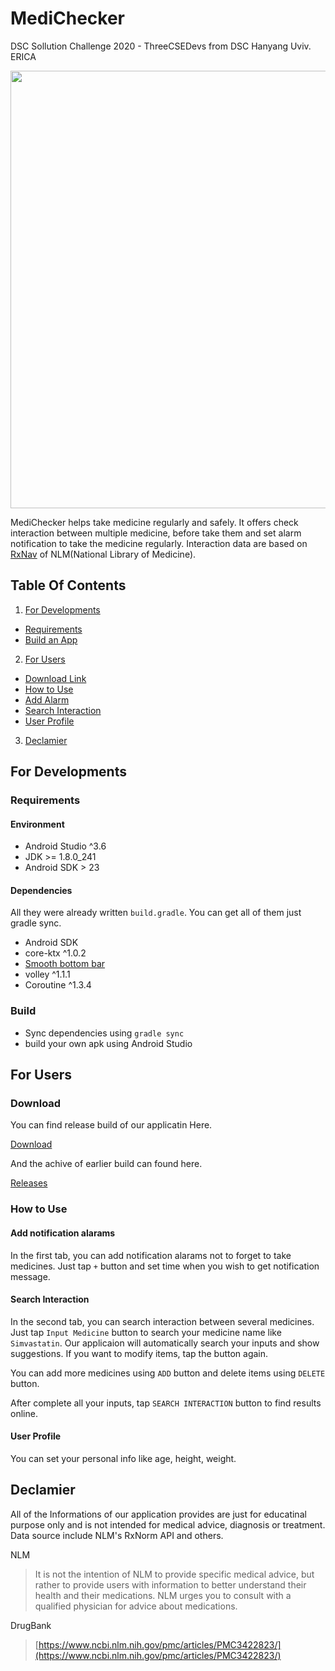 # MediChecker

DSC Sollution Challenge 2020 - ThreeCSEDevs from DSC Hanyang Uviv. ERICA

<img src="https://pbs.twimg.com/tweet_video_thumb/ETPxX6cUwAAUuZd.jpg" width="700">

MediChecker helps take medicine regularly and safely. It offers check interaction between multiple medicine, before take them and set alarm notification to take the medicine regularly.
Interaction data are based on [RxNav](https://rxnav.nlm.nih.gov/index.html) of NLM(National Library of Medicine).


## Table Of Contents
1. [For Developments](https://github.com/Taewan-P/MediChecker#for-developments)
- [Requirements](https://github.com/Taewan-P/MediChecker#requirements)
- [Build an App](https://github.com/Taewan-P/MediChecker#build)
2. [For Users](https://github.com/Taewan-P/MediChecker#for-users)
- [Download Link](https://github.com/Taewan-P/MediChecker#download)
- [How to Use](https://github.com/Taewan-P/MediChecker#how-to-use)
- [Add Alarm](https://github.com/Taewan-P/MediChecker#add-notification-alarams)
- [Search Interaction](https://github.com/Taewan-P/MediChecker#search-interaction)
- [User Profile](https://github.com/Taewan-P/MediChecker#user-profile)
3. [Declamier](https://github.com/Taewan-P/MediChecker#declamier)


## For Developments
### Requirements
#### Environment
* Android Studio ^3.6
* JDK >= 1.8.0_241
* Android SDK > 23

#### Dependencies
All they were already written `build.gradle`. You can get all of them just gradle sync.
* Android SDK
* core-ktx ^1.0.2
* [Smooth bottom bar](https://github.com/ibrahimsn98/SmoothBottomBar)
* volley ^1.1.1
* Coroutine ^1.3.4

### Build
* Sync dependencies using `gradle sync`
* build your own apk using Android Studio


## For Users
### Download
You can find release build of our applicatin Here.

[Download](https://github.com/Taewan-P/MediChecker/release)

And the achive of earlier build can found here.

[Releases](https://github.com/Taewan-P/MediChecker/release)

### How to Use
#### Add notification alarams
In the first tab, you can add notification alarams not to forget to take medicines.
Just tap `+` button and set time when you wish to get notification message.
![]() ![]()

#### Search Interaction
In the second tab, you can search interaction between several medicines.
Just tap `Input Medicine` button to search your medicine name like `Simvastatin`. Our applicaion will automatically search your inputs and show suggestions.
If you want to modify items, tap the button again.

You can add more medicines using `ADD` button and delete items using `DELETE` button.

After complete all your inputs, tap `SEARCH INTERACTION` button to find results online.
![]()![]()![]()![]()



#### User Profile
You can set your personal info like age, height, weight. 



## Declamier

All of the Informations of our application provides are just for educatinal purpose only and is not intended for medical advice, diagnosis or treatment.
Data source include NLM's RxNorm API and others.

NLM
> It is not the intention of NLM to provide specific medical advice, but rather to provide users with information to better understand their health and their medications. NLM urges you to consult with a qualified physician for advice about medications.

DrugBank
> [https://www.ncbi.nlm.nih.gov/pmc/articles/PMC3422823/](https://www.ncbi.nlm.nih.gov/pmc/articles/PMC3422823/)